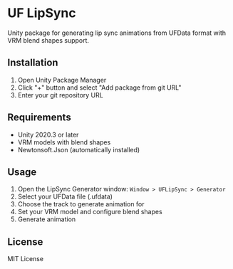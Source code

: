 # UF LipSync

Unity package for generating lip sync animations from UFData format with VRM blend shapes support.

## Installation

1. Open Unity Package Manager
2. Click "+" button and select "Add package from git URL"
3. Enter your git repository URL

## Requirements

- Unity 2020.3 or later
- VRM models with blend shapes
- Newtonsoft.Json (automatically installed)

## Usage

1. Open the LipSync Generator window: `Window > UFLipSync > Generator`
2. Select your UFData file (.ufdata)
3. Choose the track to generate animation for
4. Set your VRM model and configure blend shapes
5. Generate animation

## License

MIT License